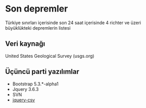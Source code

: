 # Son depremler

Türkiye sınırları içerisinde son 24 saat içerisinde 4 richter ve üzeri büyüklükteki depremlerin listesi

## Veri kaynağı

United States Geological Survey (usgs.org)

## Üçüncü parti yazılımlar

* Bootstrap 5.3.*-alpha1
* Jquery 3.6.3
* SVN
* [jquery-csv](https://github.com/evanplaice/jquery-csv)